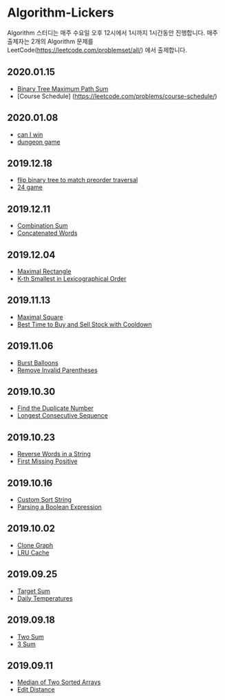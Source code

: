 # Algorithm-Lickers
Algorithm 스터디는 매주 수요일 오후 12시에서 1시까지 1시간동안 진행합니다.
매주 출제자는 2개의 Algorithm 문제를 LeetCode(https://leetcode.com/problemset/all/) 에서 출제합니다.

## 2020.01.15
* [Binary Tree Maximum Path Sum](https://leetcode.com/problems/binary-tree-maximum-path-sum/)
* [Course Schedule] (https://leetcode.com/problems/course-schedule/)

## 2020.01.08
* [can I win](https://leetcode.com/problems/can-i-win/)
* [dungeon game](https://leetcode.com/problems/dungeon-game/)

## 2019.12.18
* [flip binary tree to match preorder traversal](https://leetcode.com/problems/flip-binary-tree-to-match-preorder-traversal/)
* [24 game](https://leetcode.com/problems/24-game/)

## 2019.12.11
* [Combination Sum](https://leetcode.com/problems/combination-sum/)
* [Concatenated Words](https://leetcode.com/problems/concatenated-words/)
## 2019.12.04
* [Maximal Rectangle](https://leetcode.com/problems/maximal-rectangle/)
* [K-th Smallest in Lexicographical Order](https://leetcode.com/problems/k-th-smallest-in-lexicographical-order/)

## 2019.11.13
* [Maximal Square](https://leetcode.com/problems/maximal-square/)
* [Best Time to Buy and Sell Stock with Cooldown](https://leetcode.com/problems/best-time-to-buy-and-sell-stock-with-cooldown/)

## 2019.11.06
* [Burst Balloons](https://leetcode.com/problems/burst-balloons/description/)
* [Remove Invalid Parentheses](https://leetcode.com/problems/remove-invalid-parentheses/description/)

## 2019.10.30
* [Find the Duplicate Number](https://leetcode.com/problems/find-the-duplicate-number/)
* [Longest Consecutive Sequence](https://leetcode.com/problems/longest-consecutive-sequence/)

## 2019.10.23
* [Reverse Words in a String](https://leetcode.com/problems/reverse-words-in-a-string/)
* [First Missing Positive](https://leetcode.com/problems/first-missing-positive/)

## 2019.10.16
* [Custom Sort String ](https://leetcode.com/problems/custom-sort-string/)
* [Parsing a Boolean Expression](https://leetcode.com/problems/parsing-a-boolean-expression/)

## 2019.10.02
* [Clone Graph](https://leetcode.com/problems/clone-graph)
* [LRU Cache](https://leetcode.com/problems/lru-cache/description/)

## 2019.09.25
* [Target Sum](https://leetcode.com/problems/target-sum/)
* [Daily Temperatures](https://leetcode.com/problems/daily-temperatures/description/)

## 2019.09.18
* [Two Sum](https://leetcode.com/problems/two-sum/)
* [3 Sum](https://leetcode.com/problems/3sum/)

## 2019.09.11
* [Median of Two Sorted Arrays](https://leetcode.com/problems/median-of-two-sorted-arrays/)
* [Edit Distance](https://leetcode.com/problems/edit-distance/)
